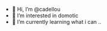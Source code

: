 - 👋 Hi, I’m @cadellou
- 👀 I’m interested in domotic
- 🌱 I’m currently learning what i can
..

<!---
cadellou/cadellou is a ✨ special ✨ repository because its `README.md` (this file) appears on your GitHub profile.
You can click the Preview link to take a look at your changes.
--->
